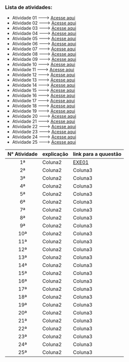 ### Lista de atividades:
- Atividade 01 ---> [Acesse aqui](EXE01/src/br/edu/principal/Principal.java)
- Atividade 02 ---> [Acesse aqui](EXE02/src/br/edu/principal/Principal.java)
- Atividade 03 ---> [Acesse aqui](EXE03/src/br/edu/principal/Principal.java)
- Atividade 04 ---> [Acesse aqui](EXE04/src/br/edu/principal/Principal.java)
- Atividade 05 ---> [Acesse aqui](EXE05/src/br/edu/principal/Principal.java)
- Atividade 06 ---> [Acesse aqui](EXE06/src/br/edu/principal/Principal.java)
- Atividade 07 ---> [Acesse aqui](EXE07/src/br/edu/principal/Principal.java)
- Atividade 08 ---> [Acesse aqui](EXE08/src/br/edu/principal/Principal.java)
- Atividade 09 ---> [Acesse aqui](EXE09/src/br/edu/principal/Principal.java)
- Atividade 10 ---> [Acesse aqui](EXE10/src/br/edu/principal/Principal.java)
- Atividade 11 ---> [Acesse aqui](EXE11/src/br/edu/principal/Principal.java)
- Atividade 12 ---> [Acesse aqui](EXE12/src/br/edu/principal/Principal.java)
- Atividade 13 ---> [Acesse aqui](EXE13/src/br/edu/principal/Principal.java)
- Atividade 14 ---> [Acesse aqui](EXE14/src/br/edu/principal/Principal.java)
- Atividade 15 ---> [Acesse aqui](EXE15/src/br/edu/principal/Principal.java)
- Atividade 16 ---> [Acesse aqui](EXE16/src/br/edu/principal/Principal.java)
- Atividade 17 ---> [Acesse aqui](EXE17/src/br/edu/principal/Principal.java)
- Atividade 18 ---> [Acesse aqui](EXE18/src/br/edu/principal/Principal.java)
- Atividade 19 ---> [Acesse aqui](EXE19/src/br/edu/principal/Principal.java)
- Atividade 20 ---> [Acesse aqui](EXE20/src/br/edu/principal/Principal.java)
- Atividade 21 ---> [Acesse aqui](EXE21/src/br/edu/principal/Principal.java)
- Atividade 22 ---> [Acesse aqui](EXE22/src/br/edu/principal/Principal.java)
- Atividade 23 ---> [Acesse aqui](EXE23/src/br/edu/principal/Principal.java)
- Atividade 24 ---> [Acesse aqui](EXE24/src/br/edu/principal/Principal.java)
- Atividade 25 ---> [Acesse aqui](EXE25/src/br/edu/principal/Principal.java)

| N° Atividade | explicação  | link para a quuestão |
|:------------:|-------------|-------------|
|      1ª      |   Coluna2   | [EXE01](EXE01) |
|      2ª      |   Coluna2   |   Coluna3   |
|      3ª      |   Coluna2   |   Coluna3   |
|      4ª      |   Coluna2   |   Coluna3   |
|      5ª      |   Coluna2   |   Coluna3   |
|      6ª      |   Coluna2   |   Coluna3   |
|      7ª      |   Coluna2   |   Coluna3   |
|      8ª      |   Coluna2   |   Coluna3   |
|      9ª      |   Coluna2   |   Coluna3   |
|      10ª     |   Coluna2   |   Coluna3   |
|      11ª     |   Coluna2   |   Coluna3   |
|      12ª     |   Coluna2   |   Coluna3   |
|      13ª     |   Coluna2   |   Coluna3   |
|      14ª     |   Coluna2   |   Coluna3   |
|      15ª     |   Coluna2   |   Coluna3   |
|      16ª     |   Coluna2   |   Coluna3   |
|      17ª     |   Coluna2   |   Coluna3   |
|      18ª     |   Coluna2   |   Coluna3   |
|      19ª     |   Coluna2   |   Coluna3   |
|      20ª     |   Coluna2   |   Coluna3   |
|      21ª     |   Coluna2   |   Coluna3   |
|      22ª     |   Coluna2   |   Coluna3   |
|      23ª     |   Coluna2   |   Coluna3   |
|      24ª     |   Coluna2   |   Coluna3   |
|      25ª     |   Coluna2   |   Coluna3   |




